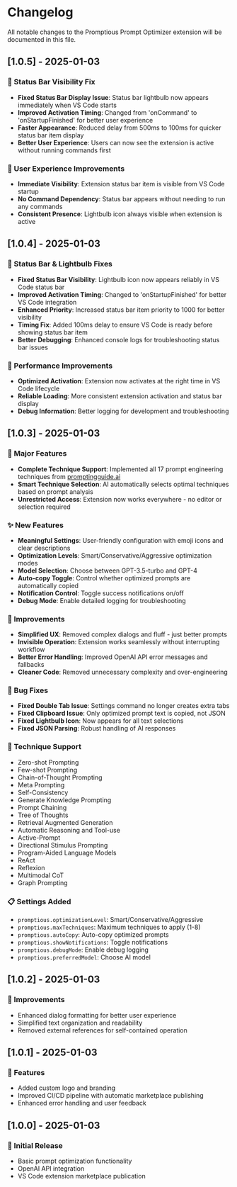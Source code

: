 # Changelog

All notable changes to the Promptious Prompt Optimizer extension will be documented in this file.

## [1.0.5] - 2025-01-03

### 🔧 Status Bar Visibility Fix

- **Fixed Status Bar Display Issue**: Status bar lightbulb now appears immediately when VS Code starts
- **Improved Activation Timing**: Changed from 'onCommand' to 'onStartupFinished' for better user experience
- **Faster Appearance**: Reduced delay from 500ms to 100ms for quicker status bar item display
- **Better User Experience**: Users can now see the extension is active without running commands first

### 🚀 User Experience Improvements

- **Immediate Visibility**: Extension status bar item is visible from VS Code startup
- **No Command Dependency**: Status bar appears without needing to run any commands
- **Consistent Presence**: Lightbulb icon always visible when extension is active

## [1.0.4] - 2025-01-03

### 🔧 Status Bar & Lightbulb Fixes

- **Fixed Status Bar Visibility**: Lightbulb icon now appears reliably in VS Code status bar
- **Improved Activation Timing**: Changed to 'onStartupFinished' for better VS Code integration
- **Enhanced Priority**: Increased status bar item priority to 1000 for better visibility
- **Timing Fix**: Added 100ms delay to ensure VS Code is ready before showing status bar item
- **Better Debugging**: Enhanced console logs for troubleshooting status bar issues

### 🚀 Performance Improvements

- **Optimized Activation**: Extension now activates at the right time in VS Code lifecycle
- **Reliable Loading**: More consistent extension activation and status bar display
- **Debug Information**: Better logging for development and troubleshooting

## [1.0.3] - 2025-01-03

### 🚀 Major Features

- **Complete Technique Support**: Implemented all 17 prompt engineering techniques from [promptingguide.ai](https://www.promptingguide.ai/techniques)
- **Smart Technique Selection**: AI automatically selects optimal techniques based on prompt analysis
- **Unrestricted Access**: Extension now works everywhere - no editor or selection required

### ✨ New Features

- **Meaningful Settings**: User-friendly configuration with emoji icons and clear descriptions
- **Optimization Levels**: Smart/Conservative/Aggressive optimization modes
- **Model Selection**: Choose between GPT-3.5-turbo and GPT-4
- **Auto-copy Toggle**: Control whether optimized prompts are automatically copied
- **Notification Control**: Toggle success notifications on/off
- **Debug Mode**: Enable detailed logging for troubleshooting

### 🔧 Improvements

- **Simplified UX**: Removed complex dialogs and fluff - just better prompts
- **Invisible Operation**: Extension works seamlessly without interrupting workflow
- **Better Error Handling**: Improved OpenAI API error messages and fallbacks
- **Cleaner Code**: Removed unnecessary complexity and over-engineering

### 🐛 Bug Fixes

- **Fixed Double Tab Issue**: Settings command no longer creates extra tabs
- **Fixed Clipboard Issue**: Only optimized prompt text is copied, not JSON
- **Fixed Lightbulb Icon**: Now appears for all text selections
- **Fixed JSON Parsing**: Robust handling of AI responses

### 🎯 Technique Support

- Zero-shot Prompting
- Few-shot Prompting
- Chain-of-Thought Prompting
- Meta Prompting
- Self-Consistency
- Generate Knowledge Prompting
- Prompt Chaining
- Tree of Thoughts
- Retrieval Augmented Generation
- Automatic Reasoning and Tool-use
- Active-Prompt
- Directional Stimulus Prompting
- Program-Aided Language Models
- ReAct
- Reflexion
- Multimodal CoT
- Graph Prompting

### 📋 Settings Added

- `promptious.optimizationLevel`: Smart/Conservative/Aggressive
- `promptious.maxTechniques`: Maximum techniques to apply (1-8)
- `promptious.autoCopy`: Auto-copy optimized prompts
- `promptious.showNotifications`: Toggle notifications
- `promptious.debugMode`: Enable debug logging
- `promptious.preferredModel`: Choose AI model

## [1.0.2] - 2025-01-03

### 🔧 Improvements

- Enhanced dialog formatting for better user experience
- Simplified text organization and readability
- Removed external references for self-contained operation

## [1.0.1] - 2025-01-03

### 🎨 Features

- Added custom logo and branding
- Improved CI/CD pipeline with automatic marketplace publishing
- Enhanced error handling and user feedback

## [1.0.0] - 2025-01-03

### 🎉 Initial Release

- Basic prompt optimization functionality
- OpenAI API integration
- VS Code extension marketplace publication
